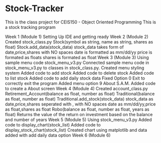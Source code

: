 # Stock-Tracker

This is the class project for CEIS150 - Object Oriented Programming
This is a stock tracking program

Week 1 (Module 1)
    Setting Up IDE and getting ready
Week 2 (Module 2)
    Created stock_class.py
        Stock(symbol as string, name as string, shares as float)
            Stock.add_data(stock_data)
                stock_data takes form of date,price,shares with NO spaces
                date is formatted as mm/dd/yy
                price is formated as floats
                shares is formated as float
Week 3 (Module 3)
    Using sample menu code stock_menu_v3.py
        Connected sample menu code in stock_menu_v3.py to classes in stock_class.py.
        Created menu styling system
        Added code to add stock
        Added code to delete stock
        Added code to list stock
        Added code to add daily stock data
        Fixed Option 0 Exit to correctly exit the program
        Added menu option 9 About S.A.M.
            Added code to create a About screen
Week 4 (Module 4)
    Created account_class.py
        Retirement_Account(balance as float, number as float)
            Traditional(balance as float, number as float)
                Traditional.add_stock(stock_data)
                    stock_data as date,price,shares seperated with , with NO spaces
                    date as mm/dd/yy,price as float,shares as float
            Robo(balance as float, number as float, years as float)
                Returns the value of the return on investment based on the balance and  number of years
Week 5 (Module 5)
    Using stock_menu_v3.py
        Added code to display_chart(stock_list)
        Added code to display_stock_chart(stock_list)
            Created chart using matplotlib and data added with add daily data option
Week 6 (Module 6)
    


            

